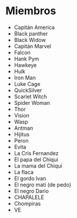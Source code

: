 # Miembros

* Capitán America
* Black panther
* Black Widow
* Capitán Marvel
* Falcon
* Hank Pym
* Hawkeye
* Hulk
* Iron Man
* Luke Cage
* QuickSilver
* Scarlet Witch
* Spider Woman
* Thor
* Vision
* Wasp
* Antman
* Hijitus
* Peron
* Evita
* La Cris Fernandez
* El papa del Chiqui
* La mama del Chiqui
* La flaca
* El gordo Ivan
* El negro mati (de pedo)
* El negro Dario
* CHAPALELE
* Chompiras
* VE